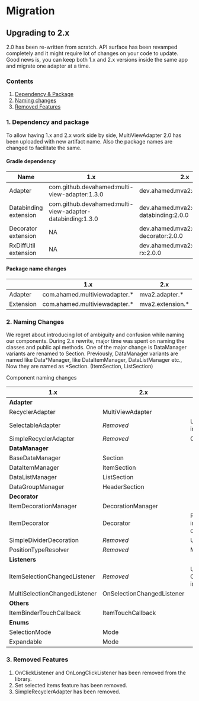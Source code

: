 # Migration

## Upgrading to 2.x

2.0 has been re-written from scratch. API surface has been revamped completely and it might require lot of changes on your code to update. Good news is, you can keep both 1.x and 2.x versions inside the same app and migrate one adapter at a time.

### Contents

1. [Dependency & Package](#_1-dependency-and-package)
2. [Naming changes](#_2-naming-changes)
3. [Removed Features](#_3-removed-features)

### 1. Dependency and package

To allow having 1.x and 2.x work side by side, MultiViewAdapter 2.0 has been uploaded with new artifact name. Also the package names are changed to facilitate the same.

#### Gradle dependency

|Name|1.x|2.x|
|---|---|---|
|Adapter|com.github.devahamed:multi-view-adapter:1.3.0|dev.ahamed.mva2&#58;adapter:2.0.0|
|Databinding extension|com.github.devahamed:multi-view-adapter-databinding:1.3.0|dev.ahamed.mva2&#58;ext-databinding:2.0.0|
|Decorator extension|NA|dev.ahamed.mva2&#58;ext-decorator:2.0.0|
|RxDiffUtil extension|NA|dev.ahamed.mva2&#58;ext-diffutil-rx:2.0.0|

#### Package name changes

||1.x|2.x|
|---|---|----|
|Adapter|com.ahamed.multiviewadapter.* |mva2.adapter.* |
|Extension|com.ahamed.multiviewadapter.* |mva2.extension.* |

### 2. Naming Changes

We regret about introducing lot of ambiguity and confusion while naming our components. During 2.x rewrite, major time was spent on naming the classes and public api methods. One of the major change is DataManager variants are renamed to Section. Previously, DataManager variants are named like Data*Manager, like DataItemManager, DataListManager etc., Now they are named as *Section. (ItemSection, ListSection)

Component naming changes

|1.x|2.x|Comments|
|---|---|---|
|**Adapter**|
|RecyclerAdapter|MultiViewAdapter|
|SelectableAdapter|*Removed*|Use MultiViewAdapter instead|
|SimpleRecyclerAdapter|*Removed*|Coming as an extension|
|**DataManager**|
|BaseDataManager|Section|
|DataItemManager|ItemSection|
|DataListManager|ListSection|
|DataGroupManager|HeaderSection|
|**Decorator**|
|ItemDecorationManager|DecorationManager|
|ItemDecorator|Decorator|Previously it was an interface, now an abstract class|
|SimpleDividerDecoration|*Removed*|Use 'Decorator' extension|
|PositionTypeResolver|*Removed*|Merged into Decorator class|
|**Listeners**|
|ItemSelectionChangedListener|*Removed*|Use OnSelectionChangedListener instead|
|MultiSelectionChangedListener|OnSelectionChangedListener|
|**Others**|
|ItemBinderTouchCallback|ItemTouchCallback|
|**Enums**|
|SelectionMode|Mode|
|Expandable|Mode|

### 3. Removed Features

1. OnClickListener and OnLongClickListener has been removed from the library.
2. Set selected items feature has been removed.
3. SimpleRecyclerAdapter has been removed.